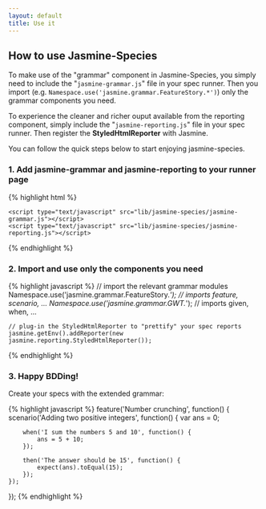 ```yaml
---
layout: default
title: Use it
---
```



## How to use Jasmine-Species

To make use of the "grammar" component in Jasmine-Species, 
you simply need to include the "<code>jasmine-grammar.js</code>" file in your spec runner. Then 
you import (e.g. <code>Namespace.use('jasmine.grammar.FeatureStory.*')</code>) 
only the grammar components you need.

To experience the cleaner and richer ouput available from the reporting component, 
simply include the "<code>jasmine-reporting.js</code>" file in your spec runner. 
Then register the **StyledHtmlReporter** with Jasmine.

You can follow the quick steps below to start enjoying jasmine-species.

### 1. Add jasmine-grammar and jasmine-reporting to your runner page

{% highlight html %}
    <link rel="stylesheet" type="text/css" href="lib/jasmine-species/calm.css">

    <script type="text/javascript" src="lib/jasmine-species/jasmine-grammar.js"></script>
    <script type="text/javascript" src="lib/jasmine-species/jasmine-reporting.js"></script>
{% endhighlight %}

### 2. Import and use only the components you need

{% highlight javascript %}
    // import the relevant grammar modules
    Namespace.use('jasmine.grammar.FeatureStory.*');  // imports feature, scenario, ...
    Namespace.use('jasmine.grammar.GWT.*');   // imports given, when, ...
    
    // plug-in the StyledHtmlReporter to "prettify" your spec reports
    jasmine.getEnv().addReporter(new jasmine.reporting.StyledHtmlReporter());
{% endhighlight %}

### 3. Happy BDDing!

Create your specs with the extended grammar:

{% highlight javascript %}
feature('Number crunching', function() {
    scenario('Adding two positive integers', function() {
        var ans = 0;
        
        when('I sum the numbers 5 and 10', function() {
            ans = 5 + 10;
        });
        
        then('The answer should be 15', function() {
            expect(ans).toEqual(15);
        });
    });
});
{% endhighlight %}